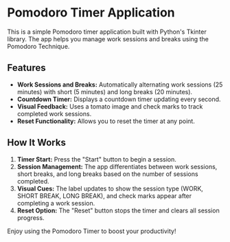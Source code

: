# Pomodoro Timer Application

This is a simple Pomodoro timer application built with Python's Tkinter library. The app helps you manage work sessions and breaks using the Pomodoro Technique.

## Features

- **Work Sessions and Breaks:** Automatically alternating work sessions (25 minutes) with short (5 minutes) and long breaks (20 minutes).
- **Countdown Timer:** Displays a countdown timer updating every second.
- **Visual Feedback:** Uses a tomato image and check marks to track completed work sessions.
- **Reset Functionality:** Allows you to reset the timer at any point.

## How It Works

1. **Timer Start:** Press the "Start" button to begin a session.
2. **Session Management:** The app differentiates between work sessions, short breaks, and long breaks based on the number of sessions completed.
3. **Visual Cues:** The label updates to show the session type (WORK, SHORT BREAK, LONG BREAK), and check marks appear after completing a work session.
4. **Reset Option:** The "Reset" button stops the timer and clears all session progress.

Enjoy using the Pomodoro Timer to boost your productivity!
